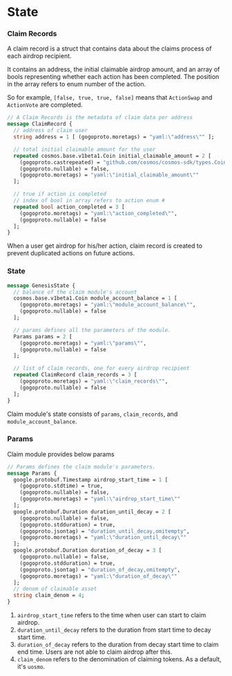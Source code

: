 # State

### Claim Records

A claim record is a struct that contains data about the claims process of each airdrop recipient.

It contains an address, the initial claimable airdrop amount, and an array of bools representing 
whether each action has been completed. The position in the array refers to enum number of the action.

So for example, `[false, true, true, false]` means that `ActionSwap` and `ActionVote` are completed.

```protobuf
// A Claim Records is the metadata of claim data per address
message ClaimRecord {
  // address of claim user
  string address = 1 [ (gogoproto.moretags) = "yaml:\"address\"" ];

  // total initial claimable amount for the user
  repeated cosmos.base.v1beta1.Coin initial_claimable_amount = 2 [
    (gogoproto.castrepeated) = "github.com/cosmos/cosmos-sdk/types.Coins",
    (gogoproto.nullable) = false,
    (gogoproto.moretags) = "yaml:\"initial_claimable_amount\""
  ];

  // true if action is completed
  // index of bool in array refers to action enum #
  repeated bool action_completed = 3 [
    (gogoproto.moretags) = "yaml:\"action_completed\"",
    (gogoproto.nullable) = false
  ];
}
```
When a user get airdrop for his/her action, claim record is created to prevent duplicated actions on future actions.

### State

```protobuf
message GenesisState {
  // balance of the claim module's account
  cosmos.base.v1beta1.Coin module_account_balance = 1 [
    (gogoproto.moretags) = "yaml:\"module_account_balance\"",
    (gogoproto.nullable) = false
  ];

  // params defines all the parameters of the module.
  Params params = 2 [
    (gogoproto.moretags) = "yaml:\"params\"",
    (gogoproto.nullable) = false
  ];

  // list of claim records, one for every airdrop recipient
  repeated ClaimRecord claim_records = 3 [
    (gogoproto.moretags) = "yaml:\"claim_records\"",
    (gogoproto.nullable) = false
  ];
}
```

Claim module's state consists of `params`, `claim_records`, and `module_account_balance`.

### Params

Claim module provides below params

```protobuf
// Params defines the claim module's parameters.
message Params {
  google.protobuf.Timestamp airdrop_start_time = 1 [
    (gogoproto.stdtime) = true,
    (gogoproto.nullable) = false,
    (gogoproto.moretags) = "yaml:\"airdrop_start_time\""
  ];
  google.protobuf.Duration duration_until_decay = 2 [
    (gogoproto.nullable) = false,
    (gogoproto.stdduration) = true,
    (gogoproto.jsontag) = "duration_until_decay,omitempty",
    (gogoproto.moretags) = "yaml:\"duration_until_decay\""
  ];
  google.protobuf.Duration duration_of_decay = 3 [
    (gogoproto.nullable) = false,
    (gogoproto.stdduration) = true,
    (gogoproto.jsontag) = "duration_of_decay,omitempty",
    (gogoproto.moretags) = "yaml:\"duration_of_decay\""
  ];
  // denom of claimable asset
  string claim_denom = 4;
}
```

1. `airdrop_start_time` refers to the time when user can start to claim airdrop.
2. `duration_until_decay` refers to the duration from start time to decay start time.
3. `duration_of_decay` refers to the duration from decay start time to claim end time. Users are not able to claim airdrop after this.
4. `claim_denom` refers to the denomination of claiming tokens. As a default, it's `uosmo`.
